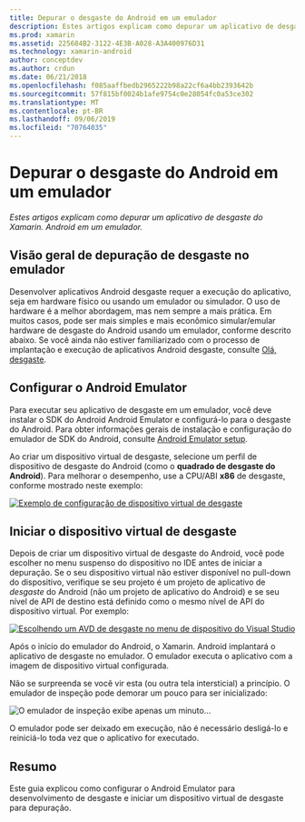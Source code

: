 ```yaml
---
title: Depurar o desgaste do Android em um emulador
description: Estes artigos explicam como depurar um aplicativo de desgaste do Xamarin. Android em um emulador.
ms.prod: xamarin
ms.assetid: 225684B2-3122-4E3B-A028-A3A400976D31
ms.technology: xamarin-android
author: conceptdev
ms.author: crdun
ms.date: 06/21/2018
ms.openlocfilehash: f085aaffbedb2965222b98a22cf6a4bb2393642b
ms.sourcegitcommit: 57f815bf0024b1afe9754c0e28054fc0a53ce302
ms.translationtype: MT
ms.contentlocale: pt-BR
ms.lasthandoff: 09/06/2019
ms.locfileid: "70764035"
---
```

# <a name="debug-android-wear-on-an-emulator"></a>Depurar o desgaste do Android em um emulador

_Estes artigos explicam como depurar um aplicativo de desgaste do Xamarin. Android em um emulador._

## <a name="debug-wear-on-emulator-overview"></a>Visão geral de depuração de desgaste no emulador

Desenvolver aplicativos Android desgaste requer a execução do aplicativo, seja em hardware físico ou usando um emulador ou simulador. O uso de hardware é a melhor abordagem, mas nem sempre a mais prática. Em muitos casos, pode ser mais simples e mais econômico simular/emular hardware de desgaste do Android usando um emulador, conforme descrito abaixo. Se você ainda não estiver familiarizado com o processo de implantação e execução de aplicativos Android desgaste, consulte [Olá, desgaste](~/android/wear/get-started/hello-wear.md).

## <a name="configure-the-android-emulator"></a>Configurar o Android Emulator

Para executar seu aplicativo de desgaste em um emulador, você deve instalar o SDK do Android Android Emulator e configurá-lo para o desgaste do Android. Para obter informações gerais de instalação e configuração do emulador de SDK do Android, consulte [Android Emulator setup](~/android/get-started/installation/android-emulator/index.md).

Ao criar um dispositivo virtual de desgaste, selecione um perfil de dispositivo de desgaste do Android (como o **quadrado de desgaste do Android**). Para melhorar o desempenho, use a CPU/ABI **x86** de desgaste, conforme mostrado neste exemplo:

[![Exemplo de configuração de dispositivo virtual de desgaste](debug-on-emulator-images/01-wear-avd-example-sml.png)](debug-on-emulator-images/01-wear-avd-example.png#lightbox)

## <a name="launch-the-wear-virtual-device"></a>Iniciar o dispositivo virtual de desgaste 

Depois de criar um dispositivo virtual de desgaste do Android, você pode escolher no menu suspenso do dispositivo no IDE antes de iniciar a depuração. Se o seu dispositivo virtual não estiver disponível no pull-down do dispositivo, verifique se seu projeto é um projeto de aplicativo de *desgaste* do Android (não um projeto de aplicativo do Android) e se seu nível de API de destino está definido como o mesmo nível de API do dispositivo virtual. Por exemplo:

[![Escolhendo um AVD de desgaste no menu de dispositivo do Visual Studio](debug-on-emulator-images/vs/choose-wear-sim.png)](debug-on-emulator-images/vs/choose-wear-sim.png#lightbox)

Após o início do emulador do Android, o Xamarin. Android implantará o aplicativo de desgaste no emulador. O emulador executa o aplicativo com a imagem de dispositivo virtual configurada.

Não se surpreenda se você vir esta (ou outra tela intersticial) a princípio. O emulador de inspeção pode demorar um pouco para ser inicializado: 

![O emulador de inspeção exibe apenas um minuto...](debug-on-emulator-images/please-wait.png)

O emulador pode ser deixado em execução, não é necessário desligá-lo e reiniciá-lo toda vez que o aplicativo for executado.

## <a name="summary"></a>Resumo

Este guia explicou como configurar o Android Emulator para desenvolvimento de desgaste e iniciar um dispositivo virtual de desgaste para depuração.
